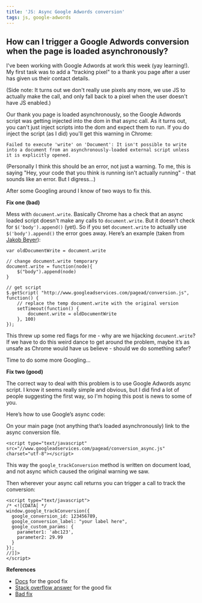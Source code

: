 ```yaml
---
title: 'JS: Async Google Adwords conversion'
tags: js, google-adwords
---
```


## How can I trigger a Google Adwords conversion when the page is loaded asynchronously?

I've been working with Google Adwords at work this week (yay learning!). My first task was to add a "tracking pixel" to a thank you page after a user has given us their contact details.

(Side note: It turns out we don't really use pixels any more, we use JS to actually make the call, and only fall back to a pixel when the user doesn't have JS enabled.)

Our thank you page is loaded asynchronously, so the Google Adwords script was getting injected into the dom in that async call. As it turns out, you can't just inject scripts into the dom and expect them to run. If you do inject the script (as I did) you'll get this warning in Chrome:

```
Failed to execute 'write' on 'Document': It isn't possible to write into a document from an asynchronously-loaded external script unless it is explicitly opened.
```

(Personally I think this should be an error, not just a warning. To me, this is saying "Hey, your code that you think is running isn't actually running" - that sounds like an error. But I digress...)

After some Googling around I know of two ways to fix this.

**Fix one (bad)**

Mess with `document.write`. Basically Chrome has a check that an async loaded script doesn't make any calls to `document.write`. But it doesn't check for `$('body').append()` (yet). So if you set `document.write` to actually use `$('body').append()` the error goes away. Here’s an example (taken from [Jakob Beyer](http://www.jakobbeyer.de/asynchronous-google-adwords-conversion-tracking)):

```
var oldDocumentWrite = document.write

// change document.write temporary
document.write = function(node){
    $("body").append(node)
}

// get script
$.getScript( "http://www.googleadservices.com/pagead/conversion.js", function() {
    // replace the temp document.write with the original version
    setTimeout(function() {
        document.write = oldDocumentWrite
    }, 100)
});
```

This threw up some red flags for me - why are we hijacking `document.write`? If we have to do this weird dance to get around the problem, maybe it’s as unsafe as Chrome would have us believe - should we do something safer?

Time to do some more Googling...

**Fix two (good)**

The correct way to deal with this problem is to use Google Adwords async script. I know it seems really simple and obvious, but I did find a lot of people suggesting the first way, so I'm hoping this post is news to some of you.

Here’s how to use Google’s async code:

On your main page (not anything that’s loaded asynchronously) link to the async conversion file.

```
<script type="text/javascript" src="//www.googleadservices.com/pagead/conversion_async.js" charset="utf-8"></script>
```

This way the `google_trackConversion` method is written on document load, and not async which caused the original warning we saw.

Then wherever your async call returns you can trigger a call to track the conversion:

```
<script type="text/javascript">
/* <![CDATA[ */
window.google_trackConversion({
  google_conversion_id: 123456789,
  google_conversion_label: "your label here",
  google_custom_params: {
    parameter1: 'abc123',
    parameter2: 29.99
  }
});
//]]>
</script>
```

**References**

* [Docs](https://developers.google.com/adwords-remarketing-tag/asynchronous/) for the good fix
* [Stack overflow answer](http://stackoverflow.com/a/25240908/863846) for the good fix
* [Bad fix](http://www.jakobbeyer.de/asynchronous-google-adwords-conversion-tracking)
